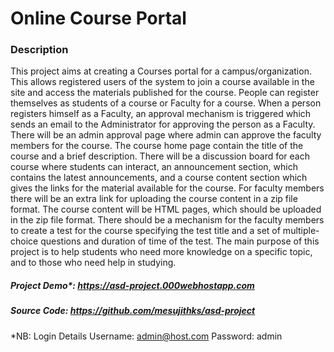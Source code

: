 # Online Course Portal
### Description
This project aims at creating a Courses portal for a campus/organization. This allows registered users of the system to join a course available in the site and access the materials published for the course. People can register themselves as students of a course or Faculty for a course. When a person registers himself as a Faculty, an approval mechanism is triggered which sends an email to the Administrator for approving the person as a Faculty. There will be an admin approval page where admin can approve the faculty members for the course. The course home page contain the title of the course and a brief description. There will be a discussion board for each course where students can interact, an announcement section, which contains the latest announcements, and a course content section which gives the links for the material available for the course. For faculty members there will be an extra link for uploading the course content in a zip file format. The course content will be HTML pages, which should be uploaded in the zip file format. There should be a mechanism for the faculty members to create a test for the course specifying the test title and a set of multiple-choice questions and duration of time of the test. The main purpose of this project is to help students who need more knowledge on a specific topic, and to those who need help in studying.

##### Project Demo*: https://asd-project.000webhostapp.com
##### Source Code: https://github.com/mesujithks/asd-project

*NB: Login Details
Username: admin@host.com
Password: admin
